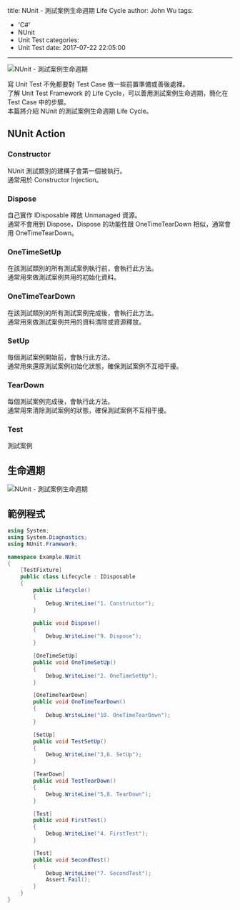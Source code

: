 title: NUnit - 測試案例生命週期 Life Cycle
author: John Wu
tags:
  - 'C#'
  - NUnit
  - Unit Test
categories:
  - Unit Test
date: 2017-07-22 22:05:00
---
![NUnit - 測試案例生命週期](/images/pasted-243.png)

寫 Unit Test 不免都要對 Test Case 做一些前置準備或善後處裡。  
了解 Unit Test Framework 的 Life Cycle，可以善用測試案例生命週期，簡化在 Test Case 中的步驟。  
本篇將介紹 NUnit 的測試案例生命週期 Life Cycle。  

<!-- more -->

## NUnit Action

### Constructor

NUnit 測試類別的建構子會第一個被執行。  
通常用於 Constructor Injection。

### Dispose

自己實作 IDisposable 釋放 Unmanaged 資源。  
通常不會用到 Dispose，Dispose 的功能性跟 OneTimeTearDown 相似，通常會用 OneTimeTearDown。

### OneTimeSetUp

在該測試類別的所有測試案例執行前，會執行此方法。  
通常用來做測試案例共用的初始化資料。  

### OneTimeTearDown

在該測試類別的所有測試案例完成後，會執行此方法。  
通常用來做測試案例共用的資料清除或資源釋放。  

### SetUp

每個測試案例開始前，會執行此方法。  
通常用來還原測試案例初始化狀態，確保測試案例不互相干擾。  

### TearDown

每個測試案例完成後，會執行此方法。  
通常用來清除測試案例的狀態，確保測試案例不互相干擾。  

### Test

測試案例

## 生命週期

![NUnit - 測試案例生命週期](/images/pasted-243.png)

## 範例程式

```cs
using System;
using System.Diagnostics;
using NUnit.Framework;

namespace Example.NUnit
{
    [TestFixture]
    public class Lifecycle : IDisposable
    {
        public Lifecycle()
        {
            Debug.WriteLine("1. Constructor");
        }

        public void Dispose()
        {
            Debug.WriteLine("9. Dispose");
        }

        [OneTimeSetUp]
        public void OneTimeSetUp()
        {
            Debug.WriteLine("2. OneTimeSetUp");
        }

        [OneTimeTearDown]
        public void OneTimeTearDown()
        {
            Debug.WriteLine("10. OneTimeTearDown");
        }

        [SetUp]
        public void TestSetUp()
        {
            Debug.WriteLine("3,6. SetUp");
        }

        [TearDown]
        public void TestTearDown()
        {
            Debug.WriteLine("5,8. TearDown");
        }

        [Test]
        public void FirstTest()
        {
            Debug.WriteLine("4. FirstTest");
        }

        [Test]
        public void SecondTest()
        {
            Debug.WriteLine("7. SecondTest");
            Assert.Fail();
        }
    }
}
```